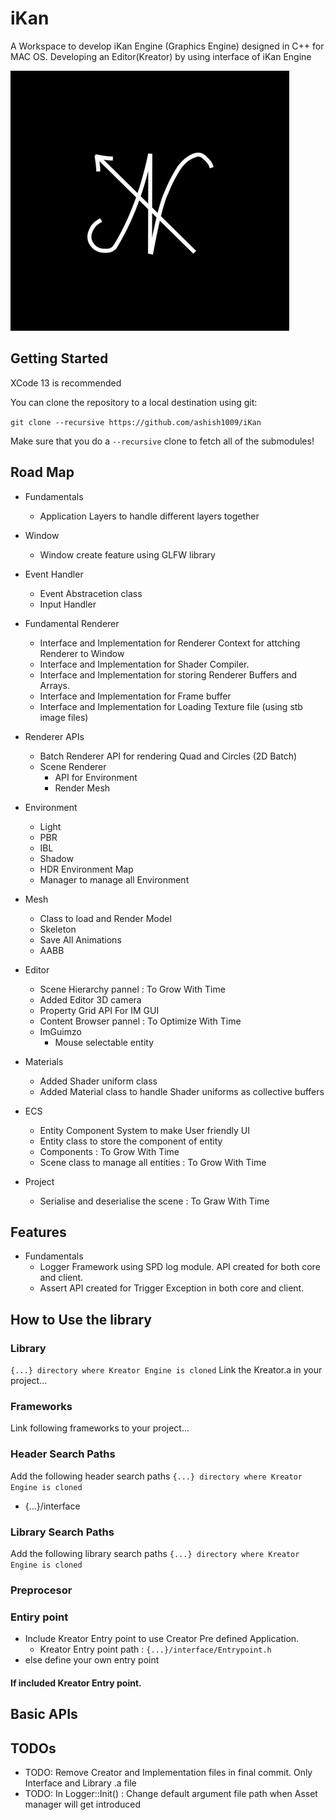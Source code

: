 # iKan
A Workspace to develop iKan Engine (Graphics Engine) designed in C++ for MAC OS. Developing an Editor(Kreator) by using interface of iKan Engine 

![](/Resources/Branding/iKan.png)

## Getting Started
XCode 13 is recommended

You can clone the repository to a local destination using git:

`git clone --recursive https://github.com/ashish1009/iKan`

Make sure that you do a `--recursive` clone to fetch all of the submodules!

## Road Map
- Fundamentals
    - Application Layers to handle different layers together
    
- Window
    - Window create feature using GLFW library
    
- Event Handler
    - Event Abstracetion class
    - Input Handler

- Fundamental Renderer
    - Interface and Implementation for Renderer Context for attching Renderer to Window
    - Interface and Implementation for Shader Compiler.
    - Interface and Implementation for storing Renderer Buffers and Arrays.
    - Interface and Implementation for Frame buffer
    - Interface and Implementation for Loading Texture file (using stb image files)

- Renderer APIs
    - Batch Renderer API for rendering Quad and Circles (2D Batch)
    - Scene Renderer
        - API for Environment
        - Render Mesh

- Environment
    - Light
    - PBR
    - IBL
    - Shadow
    - HDR Environment Map
    - Manager to manage all Environment
    
- Mesh
    - Class to load and Render Model
    - Skeleton
    - Save All Animations
    - AABB
    
- Editor
    - Scene Hierarchy pannel : To Grow With Time
    - Added Editor 3D camera
    - Property Grid API For IM GUI
    - Content Browser pannel : To Optimize With Time
    - ImGuimzo
        - Mouse selectable entity

- Materials
    - Added Shader uniform class
    - Added Material class to handle Shader uniforms as collective buffers
    
- ECS
    - Entity Component System to make User friendly UI
    - Entity class to store the component of entity
    - Components : To Grow With Time
    - Scene class to manage all entities : To Grow With Time
    
- Project
    - Serialise and deserialise the scene : To Graw With Time

## Features
- Fundamentals
    - Logger Framework using SPD log module. API created for both core and client.
    - Assert API created for Trigger Exception in both core and client.

## How to Use the library

### Library
`{...} directory where Kreator Engine is cloned`
Link the Kreator.a in your project... 

### Frameworks
Link following frameworks to your project...

### Header Search Paths
Add the following header search paths 
`{...} directory where Kreator Engine is cloned`
- {...}/interface

### Library Search Paths
Add the following library search paths 
`{...} directory where Kreator Engine is cloned`

### Preprocesor

### Entiry point
- Include Kreator Entry point to use Creator Pre defined Application.
    - Kreator Entry point path : `{...}/interface/Entrypoint.h`
- else define your own entry point

#### If included Kreator Entry point. 

## Basic APIs

## TODOs
- TODO: Remove Creator and Implementation files in final commit. Only Interface and Library .a file
- TODO: In Logger::Init() : Change default argument file path when Asset manager will get introduced
